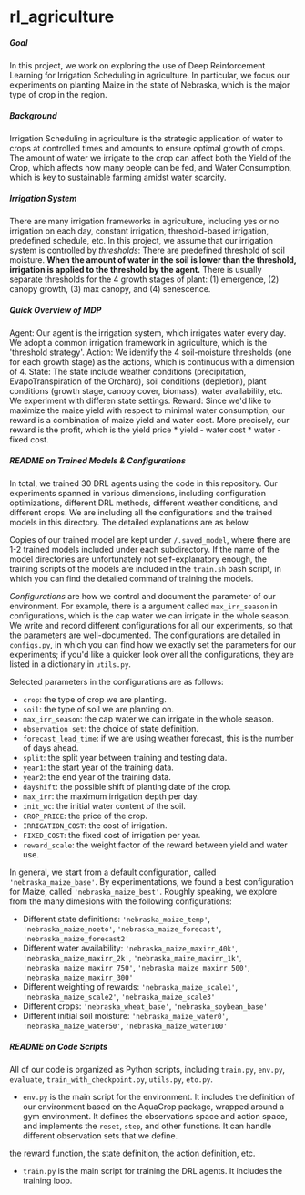 # rl_agriculture

##### Goal 
In this project, we work on exploring the use of Deep Reinforcement Learning for Irrigation Scheduling in agriculture. In particular, we focus our experiments on planting Maize in the state of Nebraska, which is the major type of crop in the region. 

##### Background 
Irrigation Scheduling in agriculture is the strategic application of water to crops at controlled times and amounts to ensure optimal growth of crops. The amount of water we irrigate to the crop can affect both the Yield of the Crop, which affects how many people can be fed, and Water Consumption, which is key to sustainable farming amidst water scarcity. 

##### Irrigation System  
There are many irrigation frameworks in agriculture, including yes or no irrigation on each day, constant irrigation, threshold-based irrigation, predefined schedule, etc. In this project, we assume that our irrigation system is controlled by *thresholds*: There are predefined threshold of soil moisture. **When the amount of water in the soil is lower than the threshold, irrigation is applied to the threshold by the agent.** There is usually separate thresholds for the 4 growth stages of plant: (1) emergence, (2) canopy growth, (3) max canopy, and (4) senescence. 

##### Quick Overview of MDP 
Agent: Our agent is the irrigation system, which irrigates water every day. We adopt a common irrigation framework in agriculture, which is the 'threshold strategy'. 
Action: We identify the 4 soil-moisture thresholds (one for each growth stage) as the actions, which is continuous with a dimension of 4. 
State: The state include weather conditions (precipitation, EvapoTranspiration of the Orchard), soil conditions (depletion), plant conditions (growth stage, canopy cover, biomass), water availability, etc. We experiment with differen state settings. 
Reward: Since we'd like to maximize the maize yield with respect to minimal water consumption, our reward is a combination of maize yield and water cost. More precisely, our reward is the profit, which is the yield price * yield - water cost * water - fixed cost. 

##### README on Trained Models & Configurations 
In total, we trained 30 DRL agents using the code in this repository. Our experiments spanned in various dimensions, including configuration optimizations, different DRL methods, different weather conditions, and different crops. We are including all the configurations and the trained models in this directory. The detailed explanations are as below. 

Copies of our trained model are kept under `/.saved_model`, where there are 1-2 trained models included under each subdirectory. If the name of the model directories are unfortunately not self-explanatory enough, the training scripts of the models are included in the `train.sh` bash script, in which you can find the detailed command of training the models. 

*Configurations* are how we control and document the parameter of our environment. For example, there is a argument called `max_irr_season` in configurations, which is the cap water we can irrigate in the whole season. We write and record different configurations for all our experiments, so that the parameters are well-documented. The configurations are detailed in `configs.py`, in which you can find how we exactly set the parameters for our experiments; if you'd like a quicker look over all the configurations, they are listed in a dictionary in `utils.py`. 

Selected parameters in the configurations are as follows: 
* `crop`: the type of crop we are planting. 
* `soil`: the type of soil we are planting on.
* `max_irr_season`: the cap water we can irrigate in the whole season. 
* `observation_set`: the choice of state definition. 
* `forecast_lead_time`: if we are using weather forecast, this is the number of days ahead. 
* `split`: the split year between training and testing data. 
* `year1`: the start year of the training data.
* `year2`: the end year of the training data.
* `dayshift`: the possible shift of planting date of the crop.
* `max_irr`: the maximum irrigation depth per day.
* `init_wc`: the initial water content of the soil.
* `CROP_PRICE`: the price of the crop.
* `IRRIGATION_COST`: the cost of irrigation.
* `FIXED_COST`: the fixed cost of irrigation per year. 
* `reward_scale`: the weight factor of the reward between yield and water use. 


In general, we start from a default configuration, called `'nebraska_maize_base'`. By experimentations, we found a best configuration for Maize, called `'nebraska_maize_best'`. Roughly speaking, we explore from the many dimesions with the following configurations: 
* Different state definitions: `'nebraska_maize_temp'`, `'nebraska_maize_noeto'`, `'nebraska_maize_forecast'`, `'nebraska_maize_forecast2'` 
* Different water availability: `'nebraska_maize_maxirr_40k'`, `'nebraska_maize_maxirr_2k'`, `'nebraska_maize_maxirr_1k'`, `'nebraska_maize_maxirr_750'`, `'nebraska_maize_maxirr_500'`, `'nebraska_maize_maxirr_300'` 
* Different weighting of rewards: `'nebraska_maize_scale1'`, `'nebraska_maize_scale2'`, `'nebraska_maize_scale3'`
* Different crops: `'nebraska_wheat_base'`, `'nebraska_soybean_base'` 
* Different initial soil moisture: `'nebraska_maize_water0'`, `'nebraska_maize_water50'`, `'nebraska_maize_water100'` 

##### README on Code Scripts 
All of our code is organized as Python scripts, including `train.py`, `env.py`, `evaluate`, `train_with_checkpoint.py`, `utils.py`, `eto.py`. 

* `env.py` is the main script for the environment. It includes the definition of our environment based on the AquaCrop package, wrapped around a gym environment. It defines the observations space and action space, and implements the `reset`, `step`, and other functions. 
It can handle different observation sets that we define. 

 the reward function, the state definition, the action definition, etc. 
* `train.py` is the main script for training the DRL agents. It includes the training loop. 

